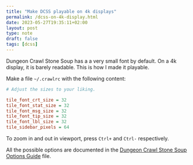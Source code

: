 ```yaml
---
title: "Make DCSS playable on 4k displays"
permalink: /dcss-on-4k-display.html
date: 2023-05-27T19:35:11+02:00
layout: post
type: note
draft: false
tags: [dcss]
---
```


Dungeon Crawl Stone Soup has a a very small font by default. On a 4k display, it
is barely readable. This is how I made it playable.

Make a file `~/.crawlrc` with the following content:

```ini
# Adjust the sizes to your liking.

tile_font_crt_size = 32
tile_font_stat_size = 32
tile_font_msg_size = 32
tile_font_tip_size = 32
tile_font_lbl_size = 32
tile_sidebar_pixels = 64
```

To zoom in and out in viewport, press `Ctrl+` and `Ctrl-` respectively.

All the possible options are documented in the [Dungeon Crawl Stone Soup Options
Guide](https://github.com/crawl/crawl/blob/master/crawl-ref/docs/options_guide.txt)
file.
